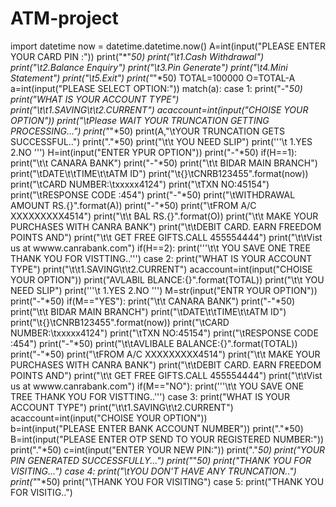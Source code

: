 # ATM-project
import datetime
now = datetime.datetime.now()
A=int(input("PLEASE ENTER YOUR CARD PIN :"))
print("*"*50)
print("\t1.Cash Withdrawal")
print("\t2.Balance Enquiry")
print("\t3.Pin Generate")
print("\t4.Mini Statement")
print("\t5.Exit")
print("*"*50)
TOTAL=100000
O=TOTAL-A
a=int(input("PLEASE SELECT OPTION:"))
match(a):
    case 1:
            print("-"*50)
            print("WHAT IS YOUR ACCOUNT TYPE")
            print("\t\t1.SAVING\t\t2.CURRENT")
            acaccount=int(input("CHOISE YOUR OPTION"))
            print("\tPlease WAIT YOUR TRUNCATION GETTING PROCESSING...")
            print("*"*50)
            print(A,"\tYOUR TRUNCATION GETS SUCCESSFUL..")
            print("."*50)
            print("\t\t YOU NEED SLIP")
            print('''\t
                 1.YES
                 2.NO
                    ''')
            H=int(input("ENTER YPUR OPTION"))
            print("-"*50)
            if(H==1):
                print("\t\t CANARA BANK")
                print("-"*50)
                print("\t\t BIDAR MAIN BRANCH")
                print("\tDATE\t\tTIME\t\tATM ID")
                print("\t{}\tCNRB123455".format(now))
                print("\tCARD NUMBER:\txxxxx4124")
                print("\tTXN NO:45154")
                print("\tRESPONSE CODE :454")
                print("-"*50)
                print("\tWITHDRAWAL AMOUNT RS.{}".format(A))
                print("-"*50)
                print("\tFROM A/C XXXXXXXXX4514")
                print("\t\t BAL RS.{}".format(O))
                print("\t\t MAKE YOUR PURCHASES WITH CANRA BANK")
                print("\t\tDEBIT CARD. EARN FREEDOM POINTS AND")
                print("\t\t GET FREE GIFTS.CALL 455554444")
                print("\t\tVist us at wwww.canrabank.com")
            if(H==2):
                print('''\t\t YOU SAVE ONE TREE 
                THANK YOU FOR VISTTING..''')
    case 2:
            print("WHAT IS YOUR ACCOUNT TYPE")
            print("\t\t1.SAVING\t\t2.CURRENT")
            acaccount=int(input("CHOISE YOUR OPTION"))
            print("AVLABIL BLANCE:{}".format(TOTAL))
            print("\t\t YOU NEED SLIP")
            print('''\t
                 1.YES
                 2.NO
                    ''')
            M=str(input("ENTR YOUR OPTION"))
            print("-"*50)
            if(M=="YES"):
                print("\t\t CANARA BANK")
                print("-"*50)
                print("\t\t BIDAR MAIN BRANCH")
                print("\tDATE\t\tTIME\t\tATM ID")
                print("\t{}\tCNRB123455".format(now))
                print("\tCARD NUMBER:\txxxxx4124")
                print("\tTXN NO:45154")
                print("\tRESPONSE CODE :454")
                print("-"*50)
                print("\t\tAVLIBALE BALANCE:{}".format(TOTAL))
                print("-"*50)
                print("\tFROM A/C XXXXXXXXX4514")
                print("\t\t MAKE YOUR PURCHASES WITH CANRA BANK")
                print("\t\tDEBIT CARD. EARN FREEDOM POINTS AND")
                print("\t\t GET FREE GIFTS.CALL 455554444")
                print("\t\tVist us at wwww.canrabank.com")
            if(M=="NO"):
                print('''\t\t YOU SAVE ONE TREE 
                THANK YOU FOR VISTTING..''')
    case 3:
            print("WHAT IS YOUR ACCOUNT TYPE")
            print("\t\t1.SAVING\t\t2.CURRENT")
            acaccount=int(input("CHOISE YOUR OPTION"))             
            b=int(input("PLEASE ENTER BANK ACCOUNT NUMBER"))
            print("."*50)
            B=int(input("PLEASE ENTER OTP SEND TO YOUR REGISTERED NUMBER:"))
            print("."*50)
            c=int(input("ENTER YOUR NEW PIN:"))
            print("."*50)
            print("YOUR PIN GENERATED SUCCESSFULLY...")
            print("*"*50)
            print("THANK YOU FOR VISITING...")
    case 4:
            print("\tYOU DON'T HAVE ANY TRUNCATION..")
            print("*"*50)
            print("\THANK YOU FOR VISITING")
    case 5:
            print("THANK YOU FOR VISITIG..")
